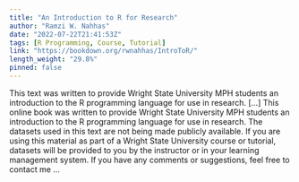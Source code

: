 ```yaml
---
title: "An Introduction to R for Research"
author: "Ramzi W. Nahhas"
date: "2022-07-22T21:41:53Z"
tags: [R Programming, Course, Tutorial]
link: "https://bookdown.org/rwnahhas/IntroToR/"
length_weight: "29.8%"
pinned: false
---
```


This text was written to provide Wright State University MPH students an introduction to the R programming language for use in research. [...] This online book was written to provide Wright State University MPH students an introduction to the R programming language for use in research. The datasets used in this text are not being made publicly available. If you are using this material as part of a Wright State University course or tutorial, datasets will be provided to you by the instructor or in your learning management system. If you have any comments or suggestions, feel free to contact me  ...
